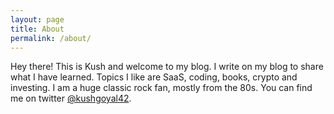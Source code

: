```yaml
---
layout: page
title: About
permalink: /about/
---
```


Hey there! This is Kush and welcome to my blog. I write on my blog to share what I have learned.
Topics I like are SaaS, coding, books, crypto and investing. I am a huge classic rock fan, mostly from the 80s. 
You can find me on twitter [@kushgoyal42](https://twitter.com/kushgoyal42).
